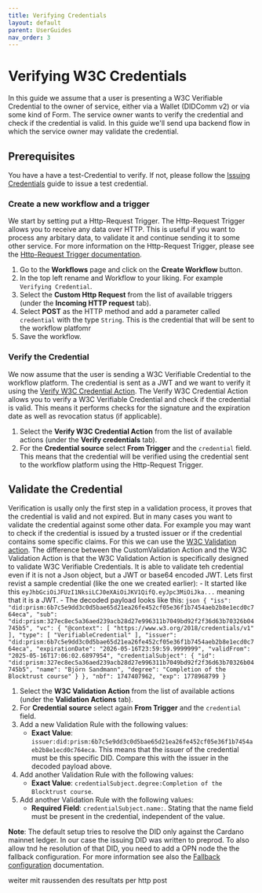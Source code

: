 ```yaml
---
title: Verifying Credentials
layout: default
parent: UserGuides
nav_order: 3
---
```


# Verifying W3C Credentials
In this guide we assume that a user is presenting a W3C Verifiable Credential to the owner of service, either via a Wallet (DIDComm v2) or via some kind of Form. The service owner wants to verify the credential and check if the credential is valid. In this guide we'll send upa backend flow in which the service owner may validate the credential.

## Prerequisites
You have a have a test-Credential to verify. If not, please follow the [Issuing Credentials](../UserGuides/IssuingCredentials.md) guide to issue a test credential.


### Create a new workflow and a trigger
We start by setting put a Http-Request Trigger. The Http-Request Trigger allows you to receive any data over HTTP. This is useful if you want to process any arbitary data, to validate it and continue sending it to some other service. For more information on the Http-Request Trigger, please see the [Http-Request Trigger documentation](../Triggers/HttpTrigger.md).
1. Go to the **Workflows** page and click on the **Create Workflow** button.
2. In the top left rename and Workflow to your liking. For example `Verifying Credential`.
3. Select the **Custom Http Request** from the list of available triggers (under the **Incoming HTTP request** tab).
4. Select **POST** as the HTTP method and add a parameter called `credential` with the type `String`. This is the credential that will be sent to the workflow platfomr
5. Save the workflow.

### Verify the Credential
We now assume that the user is sending a W3C Verifiable Credential to the workflow platform. The credential is sent as a JWT and we want to verify it using the [Verify W3C Credential Action](../Actions/VerifyW3CCredentialAction.md). The Verify W3C Credential Action allows you to verify a W3C Verifiable Credential and check if the credential is valid. This means it performs checks for the signature and the expiration date as well as revocation status (if applicable).
1. Select the **Verify W3C Credential Action** from the list of available actions (under the **Verify credentials** tab).
2. For the **Credential source** select **From Trigger** and the `credential` field. This means that the credential will be verified using the credential sent to the workflow platform using the Http-Request Trigger.

## Validate the Credential
Verification is usally only the first step in a validation process, it proves that the credential is valid and not expired. But in many cases you want to validate the credential against some other data. For example you may want to check if the credential is issued by a trusted issuer or if the credential contains some specific claims. For this we can use the [W3C Validation action](../Actions/W3CValidationAction.md). The difference between the CustomValidation Action and the W3C Validation Action is that the W3C Validation Action is specifically designed to validate W3C Verifiable Credentials. It is able to validate teh credential even if it is not a Json object, but a JWT or base64 encoded JWT.
Lets first revist a sample credential (like the one we created earlier):
    - It started like this `eyJhbGciOiJFUzI1NksiLCJ0eXAiOiJKV1QifQ.eyJpc3MiOiJka...` meaning that it is a JWT.
    - The decoded payload looks like this:
     ```json
    {
      "iss": "did:prism:6b7c5e9dd3c0d5bae65d21ea26fe452cf05e36f1b7454aeb2b8e1ecd0c764eca",
      "sub": "did:prism:327ec8ec5a36aed239acb28d27e996311b7049bd92f2f36d63b70326b04745b5",
      "vc": {
        "@context": [
          "https://www.w3.org/2018/credentials/v1"
        ],
        "type": [
          "VerifiableCredential"
        ],
        "issuer": "did:prism:6b7c5e9dd3c0d5bae65d21ea26fe452cf05e36f1b7454aeb2b8e1ecd0c764eca",
        "expirationDate": "2026-05-16T23:59:59.9999999",
        "validFrom": "2025-05-16T17:06:02.6897954",
        "credentialSubject": {
          "id": "did:prism:327ec8ec5a36aed239acb28d27e996311b7049bd92f2f36d63b70326b04745b5",
          "name": "Björn Sandmann",
          "degree": "Completion of the Blocktrust course"
        }
      },
      "nbf": 1747407962,
      "exp": 1778968799
    }
     ```


1. Select the **W3C Validation Action** from the list of available actions (under the **Validation Actions** tab).
2. For **Credential source** select again **From Trigger** and the `credential` field. 
3. Add a new Validation Rule with the following values:
    - **Exact Value**: `issuer:did:prism:6b7c5e9dd3c0d5bae65d21ea26fe452cf05e36f1b7454aeb2b8e1ecd0c764eca`. This means that the issuer of the credential must be this specific DID. Compare this with the issuer in the decoded payload above.
4. Add another Validation Rule with the following values:
    - **Exact Value**: `credentialSubject.degree:Completion of the Blocktrust course`. 
5. Add another Validation Rule with the following values:
    - **Required Field**: `credentialSubject.name:`. Stating that the name field must be present in the credential, independent of the value.

**Note**: The default setup tries to resolve the DID only against the Cardano mainnet ledger. In our case the issuing DID was written to preprod. To also allow tnd he resolution of that DID, you need to add a OPN node the the fallback configuration. For more information see also the [Fallback configuration](../Configuration/FallbackConfiguration.md) documentation.



weiter mit raussenden des resultats per http post